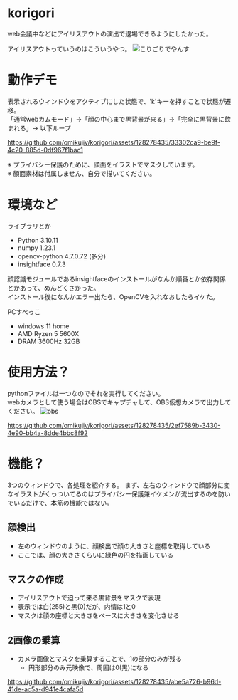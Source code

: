 # korigori
web会議中などにアイリスアウトの演出で退場できるようにしたかった。

アイリスアウトっていうのはこういうやつ。
![こりごりでやんす](https://github.com/omikujiv/korigori/assets/128278435/f3987307-5f4c-4b94-9842-a223822050b9)

# 動作デモ
表示されるウィンドウをアクティブにした状態で、'k'キーを押すことで状態が遷移。  
「通常webカムモード」→「顔の中心まで黒背景が来る」→「完全に黒背景に飲まれる」→ 以下ループ

https://github.com/omikujiv/korigori/assets/128278435/33302ca9-be9f-4c20-885d-0df967f1bac1

※ プライバシー保護のために、顔面をイラストでマスクしています。  
※ 顔面素材は付属しません、自分で描いてください。  

# 環境など
ライブラリとか
- Python 3.10.11
- numpy  1.23.1  
- opencv-python 4.7.0.72 (多分)  
- insightface 0.7.3  

顔認識モジュールであるinsightfaceのインストールがなんか順番とか依存関係とかあって、めんどくさかった。  
インストール後になんかエラー出たら、OpenCVを入れなおしたらイケた。

PCすぺっこ
- windows 11 home
- AMD Ryzen 5 5600X
- DRAM 3600Hz 32GB

# 使用方法？
pythonファイルは一つなのでそれを実行してください。  
webカメラとして使う場合はOBSでキャプチャして、OBS仮想カメラで出力してください。
![obs](https://github.com/omikujiv/korigori/assets/128278435/3f9e2f78-073e-46ed-8dbb-460ce0b48541)


https://github.com/omikujiv/korigori/assets/128278435/2ef7589b-3430-4e90-bb4a-8dde4bbc8f92



# 機能？
3つのウィンドウで、各処理を紹介する。
まず、左右のウィンドウで顔部分に変なイラストがくっついてるのはプライバシー保護兼イケメンが流出するのを防いでいるだけで、本筋の機能ではない。

## 顔検出
- 左のウィンドウのように、顔検出で顔の大きさと座標を取得している
- ここでは、顔の大きさくらいに緑色の円を描画している
## マスクの作成
- アイリスアウトで迫って来る黒背景をマスクで表現
- 表示では白(255)と黒(0)だが、内情は1と0
- マスクは顔の座標と大きさをベースに大きさを変化させる
## 2画像の乗算
- カメラ画像とマスクを乗算することで、1の部分のみが残る
    - 円形部分のみ元映像で、周囲は0(黒)になる

https://github.com/omikujiv/korigori/assets/128278435/abe5a726-b96d-41de-ac5a-d941e4cafa5d


